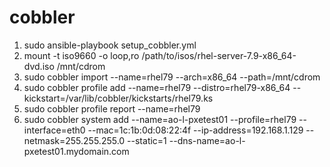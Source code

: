 # cobbler
1. sudo ansible-playbook setup_cobbler.yml
2. mount -t iso9660 -o loop,ro /path/to/isos/rhel-server-7.9-x86_64-dvd.iso /mnt/cdrom
3. sudo cobbler import --name=rhel79 --arch=x86_64 --path=/mnt/cdrom
4. sudo cobbler profile add --name=rhel79 --distro=rhel79-x86_64 --kickstart=/var/lib/cobbler/kickstarts/rhel79.ks
5. sudo cobbler profile report --name=rhel79
6. sudo cobbler system add --name=ao-l-pxetest01 --profile=rhel79 --interface=eth0 --mac=1c:1b:0d:08:22:4f --ip-address=192.168.1.129 --netmask=255.255.255.0 --static=1 --dns-name=ao-l-pxetest01.mydomain.com
